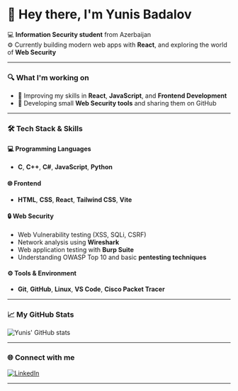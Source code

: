 # 👋 Hey there, I'm Yunis Badalov

💻 **Information Security student** from Azerbaijan  
⚙️ Currently building modern web apps with **React**, and exploring the world of **Web Security**  

---

### 🔍 What I'm working on
- 🧠 Improving my skills in **React**, **JavaScript**, and **Frontend Development**  
- 🔐 Developing small **Web Security tools** and sharing them on GitHub 

---

### 🛠️ Tech Stack & Skills
#### 💻 Programming Languages
- **C**, **C++**, **C#**, **JavaScript**, **Python**

#### 🌐 Frontend
- **HTML**, **CSS**, **React**, **Tailwind CSS**, **Vite**

#### 🔒 Web Security
- Web Vulnerability testing (XSS, SQLi, CSRF)  
- Network analysis using **Wireshark**  
- Web application testing with **Burp Suite**  
- Understanding OWASP Top 10 and basic **pentesting techniques**

#### ⚙️ Tools & Environment
- **Git**, **GitHub**, **Linux**, **VS Code**, **Cisco Packet Tracer**

---

### 📈 My GitHub Stats
![Yunis' GitHub stats](https://github-readme-stats.vercel.app/api?username=badalovyunis&theme=nightowl&show_icons=true&hide_border=true&count_private=true)

---

### 🌐 Connect with me
[![LinkedIn](https://img.shields.io/badge/-Yunis%20Badalov-blue?style=flat&logo=linkedin)](https://www.linkedin.com/in/badalovyunis)

---
